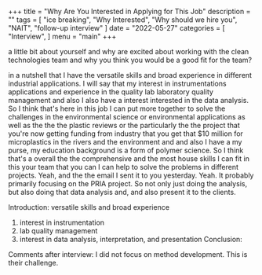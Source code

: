 +++
title = "Why Are You Interested in Applying for This Job"
description = ""
tags = [
    "ice breaking",
    "Why Interested",
    "Why should we hire you",
    "NAIT",
    "follow-up interview"
]
date = "2022-05-27"
categories = [
    "Interview",
]
menu = "main"
+++

a little bit about yourself and why are excited about working with the clean technologies team and why you think you would be a good fit for the team?

in a nutshell that I have the versatile skills and broad experience in different industrial applications. I will say that my interest in instrumentations applications and experience in the quality lab laboratory quality management and also I also have a interest interested in the data analysis. So I think that's here in this job I can put more together to solve the challenges in the environmental science or environmental applications as well as the the the plastic reviews or the particularly the the project that you're now getting funding from industry that you get that $10 million for microplastics in the rivers and the environment and and also I have a my purse, my education background is a form of polymer science. So I think that's a overall the the comprehensive and the most house skills I can fit in this your team that you can I can help to solve the problems in different projects. Yeah, and the the email I sent it to you yesterday. Yeah. It probably primarily focusing on the PRIA project. So not only just doing the analysis, but also doing that data analysis and, and also present it to the clients.

Introduction: versatile skills and broad experience  
 1) interest in instrumentation 
 2) lab quality management  
 3) interest in data analysis, interpretation, and presentation
Conclusion: 

Comments after interview: I did not focus on method development.  This is their challenge.